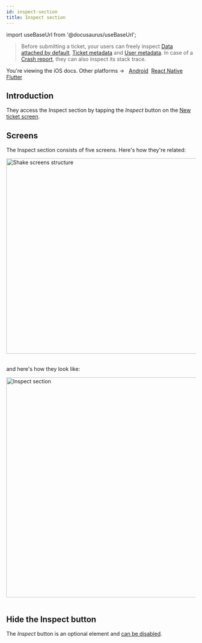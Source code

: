 ```yaml
---
id: inspect-section
title: Inspect section
---
```

import useBaseUrl from '@docusaurus/useBaseUrl';

> Before submitting a ticket, your users can freely inspect [Data attached by default](/ios/configuration-and-data/data-attached-by-default.md), 
[Ticket metadata](/ios/configuration-and-data/ticket-metadata.md) and [User metadata](/ios/users/update-user-metadata.md). 
In case of a [Crash report](/ios/crash-reports/ask-for-description/#enable), they can also inspect its stack trace.

<p class="p2 mt-40">You're viewing the iOS docs. Other platforms → &nbsp;
<a href="/docs/android/shake-ui/inspect-section/">Android</a>&nbsp;
<a href="/docs/react/shake-ui/inspect-section/">React Native</a>&nbsp; 
<a href="/docs/flutter/shake-ui/inspect-section/">Flutter</a>&nbsp;  
</p>


## Introduction

They access the Inspect section by tapping the *Inspect* button on the [New ticket screen](/ios/shake-ui/new-ticket-screen.md).

## Screens

The Inspect section consists of five screens. Here's how they're related:

<table class="media-container mt-40 mb-40">
<img
  alt="Shake screens structure"
  width="520"
  src={useBaseUrl('screens/inspect-section-ios-android-structure.svg')}
/>
</table>

and here's how they look like:

<table class="media-container mt-40">
<img
  className="screen-image"
  alt="Inspect section"
  width="586"
  src={useBaseUrl('screens/inspect-section-ui@2x.png')}
/>
</table>


## Hide the Inspect button

The *Inspect* button is an optional element and [can be disabled](/ios/configuration-and-data/custom-forms#inspect-button).
